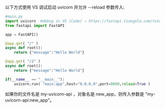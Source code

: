 以下方式使用 VS 调试启动 uvicorn 并允许 --reload 参数传入:

```py
#main.py
import uvicorn  #debug in VS (Code) → https://fastapi.tiangolo.com/tutorial/debugging/
from fastapi import FastAPI

app = FastAPI()

@app.get( "/" )
async def root():
    return {"message":"Hello World"}

@app.get( "/2" )
async def root():
    return {"message":"Hello World"}

if(__name__ == "__main__"):
    uvicorn.run( "main:app",host="0.0.0.0",port=8000,reload=True )
```

如果你的文件名是 my-uvicorn-api ，对象名是 new_app，则传入参数是 "my-uvicorn-api:new_app"。
